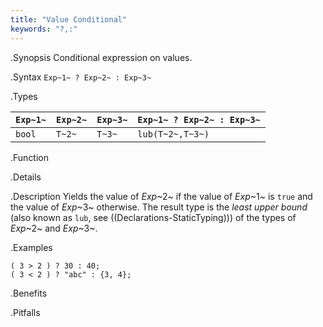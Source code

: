 ```yaml
---
title: "Value Conditional"
keywords: "?,:"
---
```


.Synopsis
Conditional expression on values.

.Syntax
`Exp~1~ ? Exp~2~ : Exp~3~`

.Types


| `Exp~1~`  | `Exp~2~` | `Exp~3~` | `Exp~1~ ? Exp~2~ : Exp~3~`  |
| --- | --- | --- | --- |
|   `bool`   | `T~2~`   | `T~3~`   | `lub(T~2~,T~3~)`             |


.Function

.Details

.Description
Yields the value of _Exp_~2~ if the value of _Exp_~1~ is `true` and the value of _Exp_~3~ otherwise.
The result type is the _least upper bound_ (also known as `lub`, see ((Declarations-StaticTyping))) of the types of _Exp_~2~ and _Exp_~3~.

.Examples
```rascal-shell
( 3 > 2 ) ? 30 : 40;
( 3 < 2 ) ? "abc" : {3, 4};
```

.Benefits

.Pitfalls

